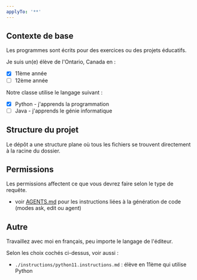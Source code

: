 ```yaml
---
applyTo: '**'
---
```


## Contexte de base
Les programmes sont écrits pour des exercices ou des projets éducatifs.

Je suis un(e) élève de l'Ontario, Canada en :
- [x] 11ème année
- [ ] 12ème année

Notre classe utilise le langage suivant :
- [x] Python - j'apprends la programmation
- [ ] Java - j'apprends le génie informatique

## Structure du projet
Le dépôt a une structure plane où tous les fichiers se trouvent directement à la racine du dossier.

## Permissions
Les permissions affectent ce que vous devrez faire selon le type de requête.

- voir [AGENTS.md](../AGENTS.md) pour les instructions liées à la génération de code (modes ask, edit ou agent)

## Autre

Travaillez avec moi en français, peu importe le langage de l'éditeur.

Selon les choix cochés ci-dessus, voir aussi :

- `./instructions/python11.instructions.md` : élève en 11ème qui utilise Python

